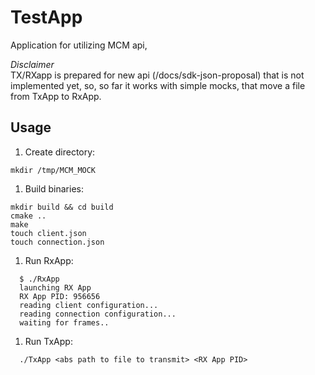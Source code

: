 # TestApp

Application for utilizing MCM api,

*Disclaimer*  
TX/RXapp is prepared for new api (/docs/sdk-json-proposal) that is not implemented yet, so, so far it works with simple mocks, that move a file from TxApp to RxApp.

## Usage
1. Create directory:
```shell
mkdir /tmp/MCM_MOCK
```
1. Build binaries:
```shell
mkdir build && cd build
cmake ..
make
touch client.json 
touch connection.json
```

1. Run RxApp:
```shell
  $ ./RxApp
  launching RX App 
  RX App PID: 956656
  reading client configuration... 
  reading connection configuration... 
  waiting for frames..

```

1. Run TxApp:
```shell
  ./TxApp <abs path to file to transmit> <RX App PID>
```
